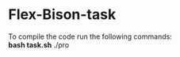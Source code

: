 Flex-Bison-task
===============
To compile the code run the following commands:
<br>
<b>bash task.sh</b>
./pro
